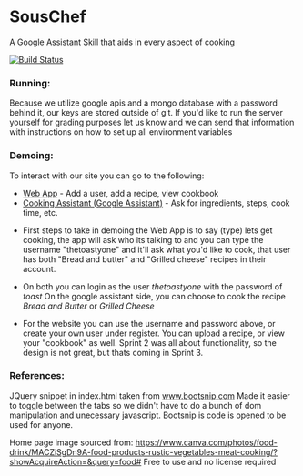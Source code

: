 # SousChef
A Google Assistant Skill that aids in every aspect of cooking

[![Build Status](https://travis-ci.org/trevorforrey/SousChef.svg?branch=master)](https://travis-ci.org/trevorforrey/SousChef)

### Running:
Because we utilize google apis and a mongo database with a password behind it, our keys are stored outside of git.
If you'd like to run the server yourself for grading purposes let us know and we can send that information with
instructions on how to set up all environment variables

### Demoing:
To interact with our site you can go to the following:
- [Web App](https://master-heroku-souchef.herokuapp.com/) - Add a user, add a recipe, view cookbook
- [Cooking Assistant (Google Assistant)](https://bot.dialogflow.com/201dfebf-ef6d-4c66-9b85-50e5e4bdc8fc) - Ask for ingredients, steps, cook time, etc.

* First steps to take in demoing the Web App is to say (type) lets get cooking, the app will ask who its talking to and you can type the username "thetoastyone" and it'll ask what you'd like to cook, that user has both "Bread and butter" and "Grilled cheese" recipes in their account.

* On both you can login as the user _thetoastyone_ with the password of _toast_
On the google assistant side, you can choose to cook the recipe _Bread and Butter_ or _Grilled Cheese_ 

* For the website you can use the username and password above, or create your own user under register.  You can upload a recipe, or view your "cookbook" as well.  Sprint 2 was all about functionality, so the design is not great, but thats coming in Sprint 3.






### References:
JQuery snippet in index.html taken from www.bootsnip.com
Made it easier to toggle between the tabs so we didn't have 
to do a bunch of dom manipulation and unecessary javascript.
Bootsnip is code is opened to be used for anyone.  

Home page image sourced from:
https://www.canva.com/photos/food-drink/MACZiSgDn9A-food-products-rustic-vegetables-meat-cooking/?showAcquireAction=&query=food#
Free to use and no license required
